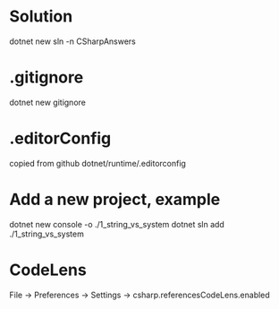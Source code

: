 # Solution
dotnet new sln -n CSharpAnswers  

# .gitignore
dotnet new gitignore

# .editorConfig
copied from github dotnet/runtime/.editorconfig

# Add a new project, example
dotnet new console -o ./1_string_vs_system
dotnet sln add ./1_string_vs_system

# CodeLens
File -> Preferences -> Settings -> csharp.referencesCodeLens.enabled
